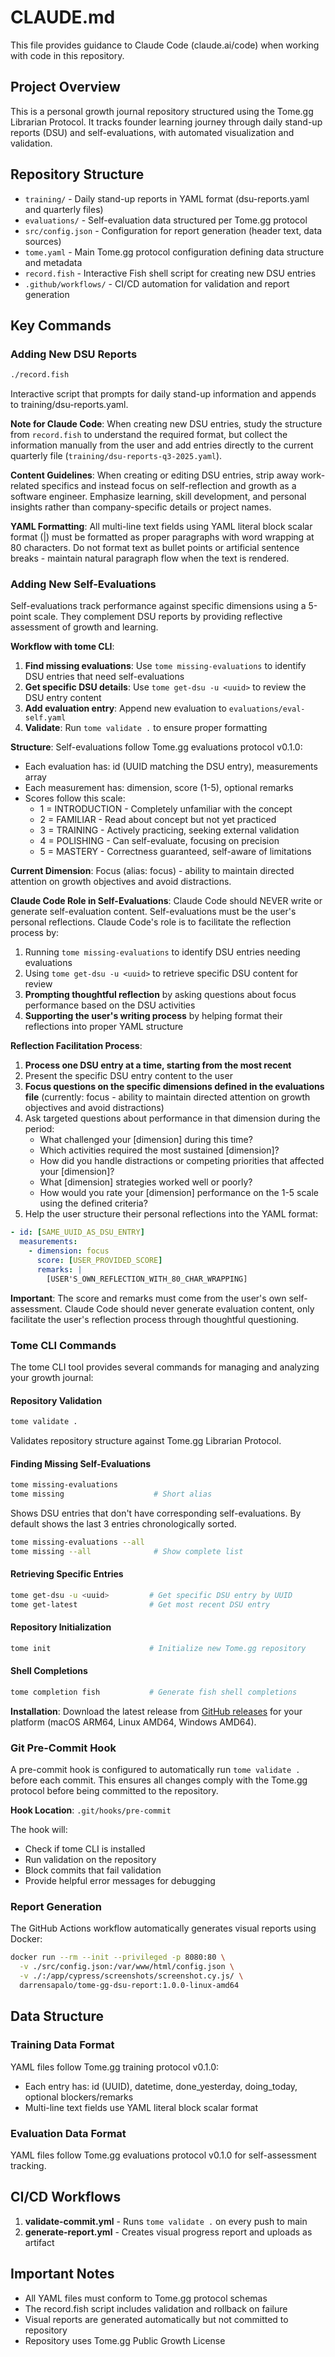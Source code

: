 # CLAUDE.md

This file provides guidance to Claude Code (claude.ai/code) when working with code in this repository.

## Project Overview

This is a personal growth journal repository structured using the Tome.gg Librarian Protocol. It tracks founder learning journey through daily stand-up reports (DSU) and self-evaluations, with automated visualization and validation.

## Repository Structure

- `training/` - Daily stand-up reports in YAML format (dsu-reports.yaml and quarterly files)
- `evaluations/` - Self-evaluation data structured per Tome.gg protocol
- `src/config.json` - Configuration for report generation (header text, data sources)
- `tome.yaml` - Main Tome.gg protocol configuration defining data structure and metadata
- `record.fish` - Interactive Fish shell script for creating new DSU entries
- `.github/workflows/` - CI/CD automation for validation and report generation

## Key Commands

### Adding New DSU Reports
```bash
./record.fish
```
Interactive script that prompts for daily stand-up information and appends to training/dsu-reports.yaml.

**Note for Claude Code**: When creating new DSU entries, study the structure from `record.fish` to understand the required format, but collect the information manually from the user and add entries directly to the current quarterly file (`training/dsu-reports-q3-2025.yaml`).

**Content Guidelines**: When creating or editing DSU entries, strip away work-related specifics and instead focus on self-reflection and growth as a software engineer. Emphasize learning, skill development, and personal insights rather than company-specific details or project names.

**YAML Formatting**: All multi-line text fields using YAML literal block scalar format (|) must be formatted as proper paragraphs with word wrapping at 80 characters. Do not format text as bullet points or artificial sentence breaks - maintain natural paragraph flow when the text is rendered.

### Adding New Self-Evaluations
Self-evaluations track performance against specific dimensions using a 5-point scale. They complement DSU reports by providing reflective assessment of growth and learning.

**Workflow with tome CLI**:
1. **Find missing evaluations**: Use `tome missing-evaluations` to identify DSU entries that need self-evaluations
2. **Get specific DSU details**: Use `tome get-dsu -u <uuid>` to review the DSU entry content
3. **Add evaluation entry**: Append new evaluation to `evaluations/eval-self.yaml`
4. **Validate**: Run `tome validate .` to ensure proper formatting

**Structure**: Self-evaluations follow Tome.gg evaluations protocol v0.1.0:
- Each evaluation has: id (UUID matching the DSU entry), measurements array
- Each measurement has: dimension, score (1-5), optional remarks
- Scores follow this scale:
  - 1 = INTRODUCTION - Completely unfamiliar with the concept
  - 2 = FAMILIAR - Read about concept but not yet practiced
  - 3 = TRAINING - Actively practicing, seeking external validation
  - 4 = POLISHING - Can self-evaluate, focusing on precision
  - 5 = MASTERY - Correctness guaranteed, self-aware of limitations

**Current Dimension**: Focus (alias: focus) - ability to maintain directed attention on growth objectives and avoid distractions.

**Claude Code Role in Self-Evaluations**: Claude Code should NEVER write or generate self-evaluation content. Self-evaluations must be the user's personal reflections. Claude Code's role is to facilitate the reflection process by:

1. Running `tome missing-evaluations` to identify DSU entries needing evaluations
2. Using `tome get-dsu -u <uuid>` to retrieve specific DSU content for review
3. **Prompting thoughtful reflection** by asking questions about focus performance based on the DSU activities
4. **Supporting the user's writing process** by helping format their reflections into proper YAML structure

**Reflection Facilitation Process**:
1. **Process one DSU entry at a time, starting from the most recent**
2. Present the specific DSU entry content to the user
3. **Focus questions on the specific dimensions defined in the evaluations file** (currently: focus - ability to maintain directed attention on growth objectives and avoid distractions)
4. Ask targeted questions about performance in that dimension during the period:
   - What challenged your [dimension] during this time?
   - Which activities required the most sustained [dimension]?
   - How did you handle distractions or competing priorities that affected your [dimension]?
   - What [dimension] strategies worked well or poorly?
   - How would you rate your [dimension] performance on the 1-5 scale using the defined criteria?
5. Help the user structure their personal reflections into the YAML format:

```yaml
- id: [SAME_UUID_AS_DSU_ENTRY]
  measurements:
    - dimension: focus
      score: [USER_PROVIDED_SCORE]
      remarks: |
        [USER'S_OWN_REFLECTION_WITH_80_CHAR_WRAPPING]
```

**Important**: The score and remarks must come from the user's own self-assessment. Claude Code should never generate evaluation content, only facilitate the user's reflection process through thoughtful questioning.

### Tome CLI Commands

The tome CLI tool provides several commands for managing and analyzing your growth journal:

#### Repository Validation
```bash
tome validate .
```
Validates repository structure against Tome.gg Librarian Protocol.

#### Finding Missing Self-Evaluations
```bash
tome missing-evaluations
tome missing                    # Short alias
```
Shows DSU entries that don't have corresponding self-evaluations. By default shows the last 3 entries chronologically sorted.

```bash
tome missing-evaluations --all
tome missing --all              # Show complete list
```

#### Retrieving Specific Entries
```bash
tome get-dsu -u <uuid>         # Get specific DSU entry by UUID
tome get-latest                # Get most recent DSU entry
```

#### Repository Initialization
```bash
tome init                      # Initialize new Tome.gg repository
```

#### Shell Completions
```bash
tome completion fish           # Generate fish shell completions
```

**Installation**: Download the latest release from [GitHub releases](https://github.com/tome-gg/librarian/releases) for your platform (macOS ARM64, Linux AMD64, Windows AMD64).

### Git Pre-Commit Hook

A pre-commit hook is configured to automatically run `tome validate .` before each commit. This ensures all changes comply with the Tome.gg protocol before being committed to the repository.

**Hook Location**: `.git/hooks/pre-commit`

The hook will:
- Check if tome CLI is installed
- Run validation on the repository
- Block commits that fail validation
- Provide helpful error messages for debugging

### Report Generation
The GitHub Actions workflow automatically generates visual reports using Docker:
```bash
docker run --rm --init --privileged -p 8080:80 \
  -v ./src/config.json:/var/www/html/config.json \
  -v ./:/app/cypress/screenshots/screenshot.cy.js/ \
  darrensapalo/tome-gg-dsu-report:1.0.0-linux-amd64
```

## Data Structure

### Training Data Format
YAML files follow Tome.gg training protocol v0.1.0:
- Each entry has: id (UUID), datetime, done_yesterday, doing_today, optional blockers/remarks
- Multi-line text fields use YAML literal block scalar format

### Evaluation Data Format
YAML files follow Tome.gg evaluations protocol v0.1.0 for self-assessment tracking.

## CI/CD Workflows

1. **validate-commit.yml** - Runs `tome validate .` on every push to main
2. **generate-report.yml** - Creates visual progress report and uploads as artifact

## Important Notes

- All YAML files must conform to Tome.gg protocol schemas
- The record.fish script includes validation and rollback on failure
- Visual reports are generated automatically but not committed to repository
- Repository uses Tome.gg Public Growth License